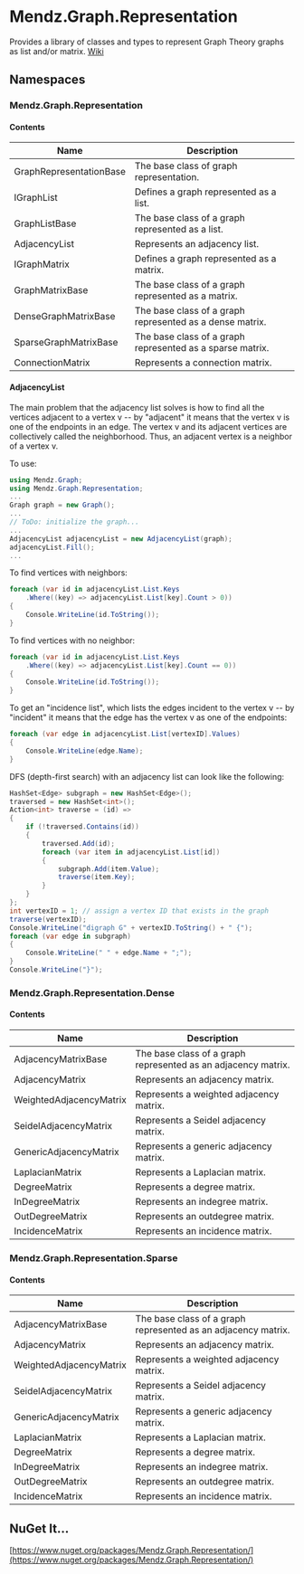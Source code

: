 # Mendz.Graph.Representation
Provides a library of classes and types to represent Graph Theory graphs as list and/or matrix. [Wiki](https://github.com/etmendz/Mendz.Graph.Representation/wiki)
## Namespaces
### Mendz.Graph.Representation
#### Contents
Name | Description
---- | -----------
GraphRepresentationBase | The base class of graph representation.
IGraphList | Defines a graph represented as a list.
GraphListBase | The base class of a graph represented as a list.
AdjacencyList | Represents an adjacency list.
IGraphMatrix | Defines a graph represented as a matrix.
GraphMatrixBase | The base class of a graph represented as a matrix.
DenseGraphMatrixBase | The base class of a graph represented as a dense matrix.
SparseGraphMatrixBase | The base class of a graph represented as a sparse matrix.
ConnectionMatrix | Represents a connection matrix.
#### AdjacencyList
The main problem that the adjacency list solves is how to find all the vertices adjacent to a vertex v -- by "adjacent" it means that the vertex v is one of the endpoints in an edge. The vertex v and its adjacent vertices are collectively called the neighborhood. Thus, an adjacent vertex is a neighbor of a vertex v.

To use:
```C#
using Mendz.Graph;
using Mendz.Graph.Representation;
...
Graph graph = new Graph();
...
// ToDo: initialize the graph...
...
AdjacencyList adjacencyList = new AdjacencyList(graph);
adjacencyList.Fill();
...
```
To find vertices with neighbors: 
```C#
foreach (var id in adjacencyList.List.Keys
    .Where((key) => adjacencyList.List[key].Count > 0))
{
    Console.WriteLine(id.ToString());
}
```
To find vertices with no neighbor:
```C#
foreach (var id in adjacencyList.List.Keys
    .Where((key) => adjacencyList.List[key].Count == 0))
{
    Console.WriteLine(id.ToString());
}
```
To get an "incidence list", which lists the edges incident to the vertex v -- by "incident" it means that the edge has the vertex v as one of the endpoints:
```C#
foreach (var edge in adjacencyList.List[vertexID].Values)
{
    Console.WriteLine(edge.Name);
}
```
DFS (depth-first search) with an adjacency list can look like the following:
```C#
HashSet<Edge> subgraph = new HashSet<Edge>();
traversed = new HashSet<int>();
Action<int> traverse = (id) =>
{
    if (!traversed.Contains(id))
    {
        traversed.Add(id);
        foreach (var item in adjacencyList.List[id])
        {
            subgraph.Add(item.Value);
            traverse(item.Key);
        }
    }
};
int vertexID = 1; // assign a vertex ID that exists in the graph
traverse(vertexID);
Console.WriteLine("digraph G" + vertexID.ToString() + " {");
foreach (var edge in subgraph)
{
    Console.WriteLine(" " + edge.Name + ";");
}
Console.WriteLine("}");
```
### Mendz.Graph.Representation.Dense
#### Contents
Name | Description
---- | -----------
AdjacencyMatrixBase | The base class of a graph represented as an adjacency matrix.
AdjacencyMatrix | Represents an adjacency matrix.
WeightedAdjacencyMatrix | Represents a weighted adjacency matrix.
SeidelAdjacencyMatrix | Represents a Seidel adjacency matrix.
GenericAdjacencyMatrix | Represents a generic adjacency matrix.
LaplacianMatrix | Represents a Laplacian matrix.
DegreeMatrix | Represents a degree matrix.
InDegreeMatrix | Represents an indegree matrix.
OutDegreeMatrix | Represents an outdegree matrix.
IncidenceMatrix | Represents an incidence matrix.
### Mendz.Graph.Representation.Sparse
#### Contents
Name | Description
---- | -----------
AdjacencyMatrixBase | The base class of a graph represented as an adjacency matrix.
AdjacencyMatrix | Represents an adjacency matrix.
WeightedAdjacencyMatrix | Represents a weighted adjacency matrix.
SeidelAdjacencyMatrix | Represents a Seidel adjacency matrix.
GenericAdjacencyMatrix | Represents a generic adjacency matrix.
LaplacianMatrix | Represents a Laplacian matrix.
DegreeMatrix | Represents a degree matrix.
InDegreeMatrix | Represents an indegree matrix.
OutDegreeMatrix | Represents an outdegree matrix.
IncidenceMatrix | Represents an incidence matrix.
## NuGet It...
[https://www.nuget.org/packages/Mendz.Graph.Representation/](https://www.nuget.org/packages/Mendz.Graph.Representation/)
